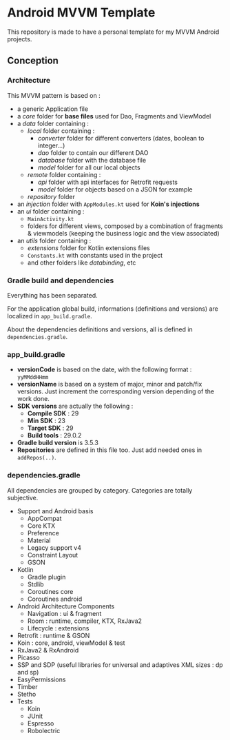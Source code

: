 # Android MVVM Template

This repository is made to have a personal template for my MVVM Android projects.

## Conception

### Architecture

This MVVM pattern is based on :

* a generic Application file
* a *core* folder for **base files** used for Dao, Fragments and ViewModel
* a *data* folder containing :
    * *local* folder containing :
        * *converter* folder for different converters (dates, boolean to integer...)
        * *dao* folder to contain our different DAO
        * *database* folder with the database file
        * *model* folder for all our local objects
    * *remote* folder containing :
        * *api* folder with api interfaces for Retrofit requests
        * *model* folder for objects based on a JSON for example
    * *repository* folder
* an *injection* folder with `AppModules.kt` used for **Koin's injections**
* an *ui* folder containing :
    * `MainActivity.kt`
    * folders for different views, composed by a combination of fragments & viewmodels (keeping the business logic and the view associated)
* an *utils* folder containing :
    * *extensions* folder for Kotlin extensions files
    * `Constants.kt` with constants used in the project
    * and other folders like *databinding*, etc

### Gradle build and dependencies

Everything has been separated.

For the application global build, informations (definitions and versions) are localized in `app_build.gradle`.

About the dependencies definitions and versions, all is defined in `dependencies.gradle`.

### app_build.gradle

* **versionCode** is based on the date, with the following format : `yyMMddHHmm`
* **versionName** is based on a system of major, minor and patch/fix versions. Just increment the corresponding version depending of the work done.
* **SDK versions** are actually the following :
    * **Compile SDK** : 29
    * **Min SDK** : 23
    * **Target SDK** : 29
    * **Build tools** : 29.0.2
* **Gradle build version** is 3.5.3
* **Repositories** are defined in this file too. Just add needed ones in `addRepos(..)`. 

### dependencies.gradle

All dependencies are grouped by category. Categories are totally subjective.

* Support and Android basis
    * AppCompat
    * Core KTX
    * Preference
    * Material
    * Legacy support v4
    * Constraint Layout
    * GSON
* Kotlin
    * Gradle plugin
    * Stdlib
    * Coroutines core
    * Coroutines android
* Android Architecture Components
    * Navigation : ui & fragment
    * Room : runtime, compiler, KTX, RxJava2
    * Lifecycle : extensions
* Retrofit : runtime & GSON
* Koin : core, android, viewModel & test
* RxJava2 & RxAndroid
* Picasso
* SSP and SDP (useful libraries for universal and adaptives XML sizes : dp and sp) 
* EasyPermissions
* Timber
* Stetho
* Tests
    * Koin
    * JUnit
    * Espresso
    * Robolectric